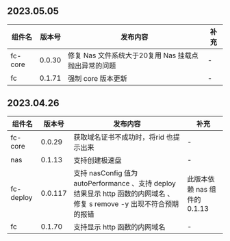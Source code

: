 ## 2023.05.05

| 组件名 | 版本号 | 发布内容 | 补充 |
| --- | --- | --- |--- |
| fc-core | 0.0.30 | 修复 Nas 文件系统大于20复用 Nas 挂载点抛出异常的问题 | - |
| fc | 0.1.71 | 强制 core 版本更新 | - |

## 2023.04.26

| 组件名 | 版本号 | 发布内容 | 补充 |
| --- | --- | --- |--- |
| fc-core | 0.0.29 | 获取域名证书不成功时，将rid 也提示出来 | - |
| nas | 0.1.13 | 支持创建极速盘 | - |
| fc-deploy | 0.0.117 | 支持 nasConfig 值为 autoPerformance 、支持 deploy 结果显示 http 函数的内网域名 、修复 s remove -y 出现不符合预期的报错 | 此版本依赖 nas 组件的 0.1.13 |
| fc | 0.1.70 | 支持显示 http 函数的内网域名 | - |





